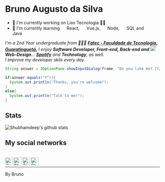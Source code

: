 # Bruno Augusto da Silva

- 🔭 I'm currently working on Liax Tecnologia 👍🏻<br/>
- 🌱 I'm currently learning <img width="15px" src="https://img.icons8.com/color/48/000000/react-native.png"/> React,
  <img width="15px" src="https://img.icons8.com/color/48/000000/vue-js.png"/> Vue.js,
  <img width="15px" src="https://img.icons8.com/color/48/000000/nodejs.png"/> Node, <img width="15px" src="https://img.icons8.com/color/48/000000/sql-database-administrators-group.png"/> SQL and <img width="15px" src="https://img.icons8.com/color/48/000000/java-coffee-cup-logo.png"/> Java

<p>
    <em>
    I'm a 2nd Year undergraduate from 🧑🏻‍🎓 <a href="http://fatecguaratingueta.edu.br/"><b>Fatec - Faculdade de Tecnologia, Guaratinguetá.</b></a>
    I enjoy <b>Software Developer, Front-end, Back-end and <img width="18px" src="https://img.icons8.com/color/48/000000/web-design.png"/>Web-Design</b>... <b><a href="">Spotify</a></b> and <b>Technology</b>, as well.<br/>
    I improve my developer skils every day.
    </em>
</p>

```Java
String answer = JOptionPane.showInputDialog(frame, "Do you like me? [Y/N]");

if(asnwer.equals("Y")){
  System.out.println("Thanks, you're welcome");
}
else{
  System.out.println("Talk to me!");
}
```

## Stats

![Shubhamdeep's github stats](https://github-readme-stats.vercel.app/api?username=brunoaugustosilva&show_icons=true&hide_border=true)

## My social networks

<br>

  <a href="https://www.linkedin.com/in/bruno-silva-25a824181/">
    <img align="left" alt="Shubhamdeep Jha | Linkedin" width="24px" src="https://github.com/brunoaugustosilva/brunoaugustosilva/blob/master/assets/Linkedin.svg" />
  </a>
  <a href="https://twitter.com/BrunoAugusto560">
    <img align="left" alt="Shubhamdeep Jha | Twitter" width="26px" src="https://github.com/brunoaugustosilva/brunoaugustosilva/blob/master/assets/Twitter.svg" />
  </a>
  <a href="https://www.instagram.com/bruno_augusto560/">
    <img align="left" alt="Shubhamdeep Jha | Instagram" width="24px" src="https://github.com/brunoaugustosilva/brunoaugustosilva/blob/master/assets/Instagram.svg" />
  </a>
  <a href="mailto:brunoaugustosilva8@gmail.com">
    <img align="left" alt="Shubhamdeep Jha | Gmail" width="26px" src="https://github.com/brunoaugustosilva/brunoaugustosilva/blob/master/assets/Gmail.svg" />
  </a>
<br>

<!--
**brunoaugustosilva/brunoaugustosilva** is a ✨ _special_ ✨ repository because its `README.md` (this file) appears on your GitHub profile.

Here are some ideas to get you started:

- 🔭 I’m currently working on ...
- 🌱 I’m currently learning ...
- 👯 I’m looking to collaborate on ...
- 🤔 I’m looking for help with ...
- 💬 Ask me about ...
- 📫 How to reach me: ...
- 😄 Pronouns: ...
- ⚡ Fun fact: ...
-->

---

By Bruno
